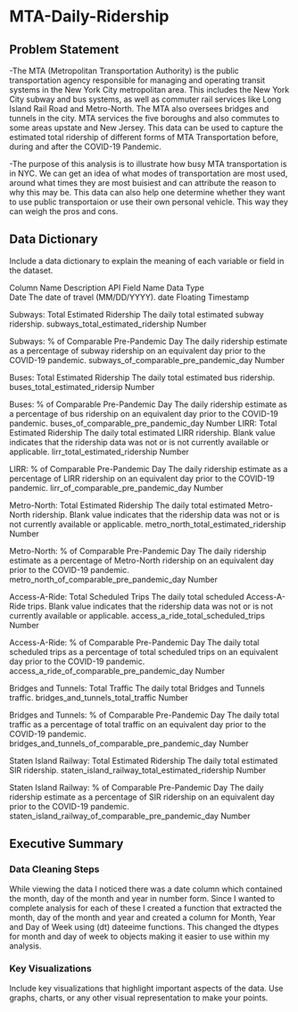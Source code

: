 # MTA-Daily-Ridership

## Problem Statement 
-The MTA (Metropolitan Transportation Authority) is the public transportation agency responsible for managing and operating transit systems in the New York City metropolitan area. This includes the New York City subway and bus systems, as well as commuter rail services like Long Island Rail Road and Metro-North. The MTA also oversees bridges and tunnels in the city. MTA services the five boroughs and also commutes to some areas upstate and New Jersey. This data can be used to capture the estimated total ridership of different forms of MTA Transportation before, during and after the COVID-19 Pandemic. 

-The purpose of this analysis is to illustrate how busy MTA transportation is in NYC. We can get an idea of what modes of transportation are most used, around what times they are most buisiest and can attribute the reason to why this may be. This data can also help one determine whether they want to use public transportaion or use their own personal vehicle. This way they can weigh the pros and cons.

## Data Dictionary
Include a data dictionary to explain the meaning of each variable or field in the dataset.

Column Name                                Description                                         API Field Name                           Data Type    
Date                                       The date of travel (MM/DD/YYYY).                    date                                     Floating Timestamp

Subways: Total Estimated Ridership         The daily total estimated subway ridership.         subways_total_estimated_ridership        Number

Subways: % of Comparable Pre-Pandemic Day  The daily ridership estimate as a percentage of subway ridership on an equivalent day prior to the COVID-19 pandemic.                                                                                      subways_of_comparable_pre_pandemic_day   Number

Buses: Total Estimated Ridership           The daily total estimated bus ridership.            buses_total_estimated_ridersip           Number

Buses: % of Comparable Pre-Pandemic Day    The daily ridership estimate as a percentage of bus ridership on an equivalent day prior to the COVID-19 pandemic.                                                                                                buses_of_comparable_pre_pandemic_day     Number
LIRR: Total Estimated Ridership            The daily total estimated LIRR ridership. Blank value indicates that the ridership data was not or is not currently available or applicable.                                                              lirr_total_estimated_ridership          Number

LIRR: % of Comparable Pre-Pandemic Day     The daily ridership estimate as a percentage of LIRR ridership on an equivalent day prior to the COVID-19 pandemic.                                                                                       lirr_of_comparable_pre_pandemic_day     Number

Metro-North: Total Estimated Ridership     The daily total estimated Metro-North ridership. Blank value indicates that the ridership data was not or is not currently available or applicable.                                                              metro_north_total_estimated_ridership   Number

Metro-North: % of Comparable Pre-Pandemic Day The daily ridership estimate as a percentage of Metro-North ridership on an equivalent day prior to the COVID-19 pandemic.                                                                                    metro_north_of_comparable_pre_pandemic_day Number


Access-A-Ride: Total Scheduled Trips       The daily total scheduled Access-A-Ride trips. Blank value indicates that the ridership data was not or is not currently available or applicable.                                                              access_a_ride_total_scheduled_trips      Number

Access-A-Ride: % of Comparable Pre-Pandemic Day   The daily total scheduled trips as a percentage of total scheduled trips on an equivalent day prior to the COVID-19 pandemic.                                                                              access_a_ride_of_comparable_pre_pandemic_day   Number

Bridges and Tunnels: Total Traffic         The daily total Bridges and Tunnels traffic.         bridges_and_tunnels_total_traffic         Number

Bridges and Tunnels: % of Comparable Pre-Pandemic Day    The daily total traffic as a percentage of total traffic on an equivalent day prior to the COVID-19 pandemic.                                                                                       bridges_and_tunnels_of_comparable_pre_pandemic_day
                                                                                                                                          Number

Staten Island Railway: Total Estimated Ridership   The daily total estimated SIR ridership.    staten_island_railway_total_estimated_ridership   Number

Staten Island Railway: % of Comparable Pre-Pandemic Day   The daily ridership estimate as a percentage of SIR ridership on an equivalent day prior to the COVID-19 pandemic.                                                                             staten_island_railway_of_comparable_pre_pandemic_day    Number


## Executive Summary
### Data Cleaning Steps
While viewing the data I noticed there was a date column which contained the month, day of the month and year in number form. Since I wanted to complete analysis for each of these I created a function that extracted the month, day of the month and year and created a column for Month, Year and Day of Week using (dt) dateeime functions. This changed the dtypes for month and day of week to objects making it easier to use within my analysis. 

### Key Visualizations
Include key visualizations that highlight important aspects of the data. Use graphs, charts, or any other visual representation to make your points.
